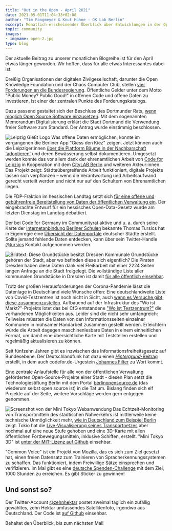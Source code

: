 ```yaml
---
title: "Out in the Open - April 2021"
date: 2021-05-01T11:04:33+02:00
author: "Tim Fangmeyer & Knut Hühne - OK Lab Berlin"
excerpt: Monatlich erscheinender Überblick über Entwicklungen in der Open Data and Civic Tech Szene
topic: community
images:
- imgname: open-2.jpg
type: blog
---
```


Der aktuelle Beitrag zu unserer monatlichen Blogreihe ist für den April etwas länger geworden. Wir
hoffen, dass für alle etwas Interessantes dabei ist.

Dreißig Organisationen der digitalen Zivilgesellschaft, darunter die Open Knowledge Foundation und
der Chaos Computer Club, stellen [vier Forderungen an die
Bundesregierung](https://digitalezivilgesellschaft.org/). Öffentliche Gelder unter dem Motto "Public
Money? Public Good!" in offenen Code und offene Daten zu investieren, ist einer der zentralen Punkte
des Forderungskatalogs.

Dazu passend gestaltet sich der Beschluss des Dortmunder Rats, [wenn möglich Open Source Software
einzusetzen](https://blog.do-foss.de/beitrag/freie-software-ist-von-jetzt-an-standard-in-dortmund/).
Mit dem sogenannten Memorandum Digitalisierung erklärt die Stadt Dortmund die Verwendung freier
Software zum Standard. Der Antrag wurde einstimmig beschlossen.

![Leipzig Gießt Logo](/blog/out-in-the-open-2/leipzig-giesst-logo.svg)
Was offene Daten ermöglichen, konnte im vergangenen die Berliner App "Giess den Kiez" zeigen. Jetzt
können auch die Leipziger:innen [über die Plattform Bäume in der Nachbarschaft
'adoptieren'](https://giessdeinviertel.codeforleipzig.de/) und deren Bewässerung selbst
dokumentieren. Umgesetzt werden konnte das vor allem dank der ehrenamtlichen Arbeit von [Code for
Leipzig](https://www.codefor.de/leipzig/) in Kooperation mit dem [CityLAB
Berlin](https://twitter.com/citylabberlin/status/1386268487652417539) und weiteren Akteur:innen. Das
Projekt zeigt: Städteübergreifende Arbeit funktioniert, digitale Projekte lassen sich verpflanzen –
wenn die Verantwortung und Arbeitsaufwand gerecht verteilt werden und nicht nur auf den Schultern
von Ehrenamtlichen liegen.

Die FDP-Fraktion im hessischen Landtag setzt sich [für eine offene und gebührenfreie Bereitstellung
von Daten der öffentlichen Verwaltung
ein](https://www.fr.de/rhein-main/landespolitik/hessen-soll-daten-veroeffentlichen-90475037.html).
Der eingebrachte Entwurf für ein hessisches Open-Data-Gesetz wurde am letzten Dienstag im Landtag
debattiert.

Der bei Code for Germany im Communityrat aktive und u. a. durch seine Karte der [Internetanbindung
Berliner Schulen](https://tursics.github.io/schule-breitband-2021/) bekannte Thomas Tursics hat in
Eigenregie eine [Übersicht der
Datenportale](https://www.offenesdatenportal.de/dataset/ubersicht-der-open-data-angebote-in-deutschland/resource/2a8fafd0-b87f-4342-82b6-6e56569d673d
) deutscher Städte erstellt. Sollte jemand fehlende Daten entdecken, kann über sein Twitter-Handle
[@tursics](https://twitter.com/tursics) Kontakt aufgenommen werden.

![Bildtext: Diese Grundstücke besitzt Dresden](/blog/out-in-the-open-2/grundstuecke-dresden.png)
Kommunale Grundstücke gehören der Stadt, aber wo befinden diese sich eigentlich? Die Piraten Dresden
haben diese Daten dank viel Fleißarbeit mit einer 2224 Seiten langen Anfrage an die Stadt
freigelegt. Die vollständige Liste aller kommunalen Grundstücke in Dresden ist damit [für alle
öffentlich
einsehbar](https://www.piraten-dresden.de/daten-aller-kommunalen-grundstuecke-sind-frei/).

Trotz der großen Herausforderungen der Corona-Pandemie lässt die Datenlage in Deutschland viele
Wünsche offen: Eine deutschlandweite Liste von Covid-Testzentren ist noch nicht in Sicht, auch [wenn
es Versuche gibt, diese zusammenzustellen](https://hackmd.okfn.de/4yeVf1mhQGyjZmtGOqWKrg?view#).
Aufbauend auf der Infrastruktur des "Wo ist Markt?"-Projekts lotet das bei CfG entstandene ["Wo ist
Testzentrum?"](https://wo-ist-testzentrum.de/#leipzig) die vorhandenen Möglichkeiten aus. Leider
sind die nicht sehr umfangreich: Teilweise müssten die Daten von den Informationsseiten einzelner
Kommunen in mühsamer Handarbeit zusammen gestellt werden. Erleichtern würde die Arbeit dagegen
maschinenlesbare Daten in einem einheitlichen Format, um damit eine übersichtliche Karte mit
Teststellen erstellen und regelmäßig aktualisieren zu können.

Seit fünfzehn Jahren gibt es inzwischen das Informationsfreiheitsgesetz auf Bundesebene. Der
Deutschlandfunk hat dazu einen
[_Hintergrund_-Beitrag](https://www.deutschlandfunk.de/15-jahre-informationsfreiheitsgesetz-wie-man-an-die.724.de.html?dram%3Aarticle_id=495773)
erstellt, in dem auch codefor.de-Urgestein [Johannes Filter](https://twitter.com/fil_ter) zu Wort
kommt.  

Eine zentrale Anlaufstelle für alle von der öffentlichen Verwaltung geförderten
Open-Source-Projekte einer Stadt - diesen Plan setzt die Technologiestiftung Berlin mit dem Portal
[berlinopensource.de](http://berlinopensource.de) (das wiederum selbst open source ist) in die Tat
um. Bislang finden sich elf Projekte auf der Seite, weitere Vorschläge werden gern entgegen
genommen.

![Screenshot von der Mini Tokyo Webanwendung](/blog/out-in-the-open-2/mini-tokyo.jpeg)
Das Echtzeit-Monitoring von Transportmitteln des städtischen Nahverkehrs ist mittlerweile keine
technische Unmöglichkeit mehr, [wie in Deutschland zum Beispiel
Berlin](https://www.vbb.de/fahrplan/fahrplanauskunft/vbb-livekarte) zeigt. Tokio hat die
[Live-Visualisierung seines Transportnetzes](https://minitokyo3d.com/) aber nochmal auf eine neue
Stufe gehoben und eine 3D-Karte mit allen öffentlichen Fortbewegungsmitteln, inklusive Schiffen,
erstellt. "Mini Tokyo 3D" ist [unter der MIT-Lizenz auf
Github](https://github.com/nagix/mini-tokyo-3d) einsehbar.


"Common Voice" ist ein Projekt von Mozilla, das es sich zum Ziel gesetzt hat, einen freien Datensatz
zum Trainieren von Spracherkennungssystemen zu schaffen. Das funktioniert, indem Freiwillige Sätze
einsprechen und verifizieren. Im Mai gibt es eine [deutsche
Spenden-Challenge](https://discourse.mozilla.org/t/die-common-voice-spenden-challenge-von-1-31-mai-2021-hilf-uns-1-000-stunden-zu-erreichen-und-gewinne-ein-stickerset/79163)
mit dem Ziel, 1000 Stunden zu erreichen. Es gibt Sticker zu gewinnen!

## Und sonst so?

Der Twitter-Account [@zehnhektar](https://twitter.com/zehnhektar) postet zweimal täglich ein
zufällig gewähltes, zehn Hektar umfassendes Satellitenfoto, irgendwo aus Deutschland. Der Code ist
[auf Github](https://github.com/doersino/aerialbot) einsehbar.

Behaltet den Überblick, bis zum nächsten Mal!

